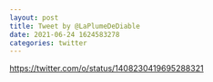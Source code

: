 ```yaml
--- 
layout: post 
title: Tweet by @LaPlumeDeDiable 
date: 2021-06-24 1624583278 
categories: twitter 
--- 
```

https://twitter.com/o/status/1408230419695288321